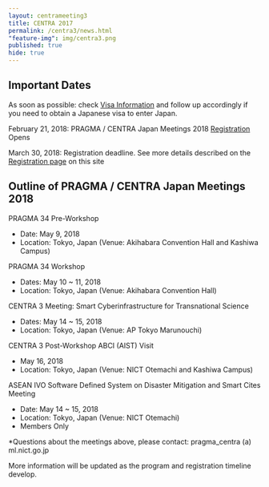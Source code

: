 ```yaml
---
layout: centrameeting3
title: CENTRA 2017
permalink: /centra3/news.html
"feature-img": img/centra3.png
published: true
hide: true
---
```



## Important Dates

As soon as possible: check [Visa Information](http://www.globalcentra.org/centra3/visainfo.html) and follow up accordingly if you need to obtain a Japanese visa to enter Japan.  

February 21, 2018: PRAGMA / CENTRA Japan Meetings 2018 [Registration](http://www.globalcentra.org/centra3/registration.html) Opens  

March 30, 2018: Registration deadline. See more details described on the [Registration page](http://www.globalcentra.org/centra3/registration.html) on this site   
  
    

## Outline of PRAGMA / CENTRA Japan Meetings 2018 

PRAGMA 34 Pre-Workshop  
* Date: May 9, 2018  
* Location: Tokyo, Japan (Venue: Akihabara Convention Hall and Kashiwa Campus)  

PRAGMA 34 Workshop  
* Dates: May 10 ~ 11, 2018  
* Location: Tokyo, Japan (Venue: Akihabara Convention Hall)  

CENTRA 3 Meeting: Smart Cyberinfrastructure for Transnational Science  
* Dates: May 14 ~ 15, 2018  
* Location: Tokyo, Japan (Venue: AP Tokyo Marunouchi)  

CENTRA 3 Post-Workshop ABCI (AIST) Visit  
* May 16, 2018
* Location: Tokyo, Japan (Venue: NICT Otemachi and Kashiwa Campus)  

ASEAN IVO Software Defined System on Disaster Mitigation and Smart Cites Meeting  
* Date: May 14 ~ 15, 2018
* Location: Tokyo, Japan (Venue: NICT Otemachi)
* Members Only

*Questions about the meetings above, please contact: pragma_centra (a) ml.nict.go.jp 

More information will be updated as the program and registration timeline develop. 
